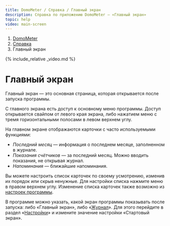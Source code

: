 ```yaml
---
title: DomoMeter / Справка / Главный экран
description: Справка по приложению DomoMeter — «Главный экран»
topic: help
video: main-screen
---
```


<div class="row">
<ol class="breadcrumb pull-right">
  <li><a href="/">DomoMeter</a></li>
  <li><a href="/help">Справка</a></li>
  <li class="active">Главный экран</li>
</ol>
</div>

{% include_relative _video.md %}

<div class="instruction" markdown="1">

# Главный экран

Главный экран — это основная страница, которая открывается после запуска программы.

С главного экрана есть доступ к основному меню программы. 
Доступ открывается свайпом от левого края экрана, либо нажатием меню с тремя горизонтальными полосами в левом верхнем углу.

На главном экране отображаются карточки с часто используемыми функциями:

  * *Последний месяц* — информация о последнем месяце, заполненном в журнале.
  * *Показания счётчиков* — за последний месяц. Можно вводить показания, не открывая журнал.
  * *Напоминания* — ближайшие напоминания.

Вы можете настроить список карточек по своему усмотрению, изменив их порядок или скрыв ненужные.
Для настройки списка нажмите меню в правом верхнем углу. Изменение списка карточек также возможно из [настроек программы](/help/settings).

В программе можно указать, какой экран программы показывать после запуска: либо «Главный экран», либо «[Журнал](/help/journal)».
Для этого перейдите в раздел «[Настройки](/help/settings)» и измените значение настройки «Стартовый экран».

</div>